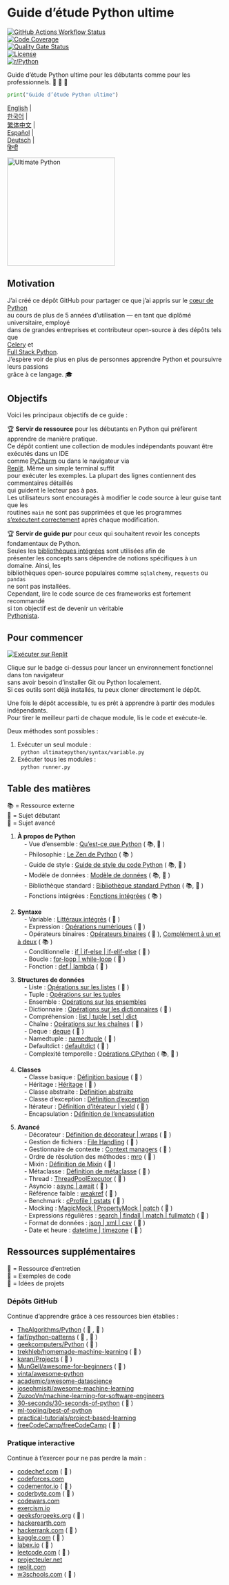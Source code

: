# Guide d’étude Python ultime  
  
[![GitHub Actions Workflow Status](https://img.shields.io/github/actions/workflow/status/huangsam/ultimate-python/ci.yml)](https://github.com/huangsam/ultimate-python/actions)  
[![Code Coverage](https://img.shields.io/codecov/c/github/huangsam/ultimate-python)](https://codecov.io/gh/huangsam/ultimate-python)  
[![Quality Gate Status](https://img.shields.io/sonar/quality_gate/huangsam_ultimate-python?server=https%3A%2F%2Fsonarcloud.io)](https://sonarcloud.io/dashboard?id=huangsam_ultimate-python)  
[![License](https://img.shields.io/github/license/huangsam/ultimate-python)](https://github.com/huangsam/ultimate-python/blob/main/LICENSE)  
[![r/Python](https://img.shields.io/badge/reddit-original_post-red)](https://www.reddit.com/r/Python/comments/inllmf/ultimate_python_study_guide/)  
  
Guide d’étude Python ultime pour les débutants comme pour les professionnels. 🐍 🐍 🐍  
  
```python  
print("Guide d’étude Python ultime")  
```  
  
[English](README.md) |  
[한국어](README.ko.md) |  
[繁体中文](README.zh_tw.md) |  
[Español](README.es.md) |  
[Deutsch](README.de.md) |  
[हिन्दी](README.hi.md)  
  
<img src="images/ultimatepython.webp" alt="Ultimate Python" width="250px" />  
  
## Motivation  
  
J’ai créé ce dépôt GitHub pour partager ce que j’ai appris sur le [cœur de Python](https://www.python.org/)  
au cours de plus de 5 années d’utilisation — en tant que diplômé universitaire, employé  
dans de grandes entreprises et contributeur open-source à des dépôts tels que  
[Celery](https://github.com/celery/celery) et  
[Full Stack Python](https://github.com/mattmakai/fullstackpython.com).  
J’espère voir de plus en plus de personnes apprendre Python et poursuivre leurs passions  
grâce à ce langage. 🎓  
  
## Objectifs  
  
Voici les principaux objectifs de ce guide :  
  
🏆 **Servir de ressource** pour les débutants en Python qui préfèrent apprendre de manière pratique.   
Ce dépôt contient une collection de modules indépendants pouvant être exécutés dans un IDE  
comme [PyCharm](https://www.jetbrains.com/pycharm/) ou dans le navigateur via  
[Replit](https://replit.com/languages/python3). Même un simple terminal suffit  
pour exécuter les exemples. La plupart des lignes contiennent des commentaires détaillés  
qui guident le lecteur pas à pas.   
Les utilisateurs sont encouragés à modifier le code source à leur guise tant que les  
routines `main` ne sont pas supprimées et que les programmes  
[s’exécutent correctement](runner.py) après chaque modification.  
  
🏆 **Servir de guide pur** pour ceux qui souhaitent revoir les concepts fondamentaux de Python.   
Seules les [bibliothèques intégrées](https://docs.python.org/3/library/) sont utilisées afin de  
présenter les concepts sans dépendre de notions spécifiques à un domaine. Ainsi, les  
bibliothèques open-source populaires comme `sqlalchemy`, `requests` ou `pandas`  
ne sont pas installées.   
Cependant, lire le code source de ces frameworks est fortement recommandé  
si ton objectif est de devenir un véritable  
[Pythonista](https://www.urbandictionary.com/define.php?term=pythonista).  
  
## Pour commencer  
  
[![Exécuter sur Replit](https://replit.com/badge/github/huangsam/ultimate-python)](https://replit.com/github/huangsam/ultimate-python)  
  
Clique sur le badge ci-dessus pour lancer un environnement fonctionnel dans ton navigateur  
sans avoir besoin d’installer Git ou Python localement.   
Si ces outils sont déjà installés, tu peux cloner directement le dépôt.  
  
Une fois le dépôt accessible, tu es prêt à apprendre à partir des modules indépendants.   
Pour tirer le meilleur parti de chaque module, lis le code et exécute-le.  
  
Deux méthodes sont possibles :  
  
1. Exécuter un seul module :   
  `python ultimatepython/syntax/variable.py`  
2. Exécuter tous les modules :   
  `python runner.py`  
  
## Table des matières  
  
📚 = Ressource externe   
🍰 = Sujet débutant   
🤯 = Sujet avancé   
  
1. **À propos de Python**  
    - Vue d’ensemble : [Qu’est-ce que Python](https://github.com/trekhleb/learn-python/blob/master/src/getting_started/what_is_python.md) ( 📚, 🍰 )  
    - Philosophie : [Le Zen de Python](https://www.python.org/dev/peps/pep-0020/) ( 📚 )  
    - Guide de style : [Guide de style du code Python](https://www.python.org/dev/peps/pep-0008/) ( 📚, 🤯 )  
    - Modèle de données : [Modèle de données](https://docs.python.org/3/reference/datamodel.html) ( 📚, 🤯 )  
    - Bibliothèque standard : [Bibliothèque standard Python](https://docs.python.org/3/library/) ( 📚, 🤯 )  
    - Fonctions intégrées : [Fonctions intégrées](https://docs.python.org/3/library/functions.html) ( 📚 )  
  
2. **Syntaxe**  
    - Variable : [Littéraux intégrés](ultimatepython/syntax/variable.py) ( 🍰 )  
    - Expression : [Opérations numériques](ultimatepython/syntax/expression.py) ( 🍰 )  
    - Opérateurs binaires : [Opérateurs binaires](ultimatepython/syntax/bitwise.py) ( 🍰 ), [Complément à un et à deux](https://www.geeksforgeeks.org/difference-between-1s-complement-representation-and-2s-complement-representation-technique/) ( 📚 )  
    - Conditionnelle : [if | if-else | if-elif-else](ultimatepython/syntax/conditional.py) ( 🍰 )  
    - Boucle : [for-loop | while-loop](ultimatepython/syntax/loop.py) ( 🍰 )  
    - Fonction : [def | lambda](ultimatepython/syntax/function.py) ( 🍰 )  
  
3. **Structures de données**  
    - Liste : [Opérations sur les listes](ultimatepython/data_structures/list.py) ( 🍰 )  
    - Tuple : [Opérations sur les tuples](ultimatepython/data_structures/tuple.py)  
    - Ensemble : [Opérations sur les ensembles](ultimatepython/data_structures/set.py)  
    - Dictionnaire : [Opérations sur les dictionnaires](ultimatepython/data_structures/dict.py) ( 🍰 )  
    - Compréhension : [list | tuple | set | dict](ultimatepython/data_structures/comprehension.py)  
    - Chaîne : [Opérations sur les chaînes](ultimatepython/data_structures/string.py) ( 🍰 )  
    - Deque : [deque](ultimatepython/data_structures/deque.py) ( 🤯 )  
    - Namedtuple : [namedtuple](ultimatepython/data_structures/namedtuple.py) ( 🤯 )  
    - Defaultdict : [defaultdict](ultimatepython/data_structures/defaultdict.py) ( 🤯 )  
    - Complexité temporelle : [Opérations CPython](https://wiki.python.org/moin/TimeComplexity) ( 📚, 🤯 )  
  
4. **Classes**  
    - Classe basique : [Définition basique](ultimatepython/classes/basic_class.py) ( 🍰 )  
    - Héritage : [Héritage](ultimatepython/classes/inheritance.py) ( 🍰 )  
    - Classe abstraite : [Définition abstraite](ultimatepython/classes/abstract_class.py)  
    - Classe d’exception : [Définition d’exception](ultimatepython/classes/exception_class.py)  
    - Itérateur : [Définition d’itérateur | yield](ultimatepython/classes/iterator_class.py) ( 🤯 )  
    - Encapsulation : [Définition de l’encapsulation](ultimatepython/classes/encapsulation.py)  
  
5. **Avancé**  
    - Décorateur : [Définition de décorateur | wraps](ultimatepython/advanced/decorator.py) ( 🤯 )  
    - Gestion de fichiers : [File Handling](ultimatepython/advanced/file_handling.py) ( 🤯 )  
    - Gestionnaire de contexte : [Context managers](ultimatepython/advanced/context_manager.py) ( 🤯 )  
    - Ordre de résolution des méthodes : [mro](ultimatepython/advanced/mro.py) ( 🤯 )  
    - Mixin : [Définition de Mixin](ultimatepython/advanced/mixin.py) ( 🤯 )  
    - Métaclasse : [Définition de métaclasse](ultimatepython/advanced/meta_class.py) ( 🤯 )  
    - Thread : [ThreadPoolExecutor](ultimatepython/advanced/thread.py) ( 🤯 )  
    - Asyncio : [async | await](ultimatepython/advanced/async.py) ( 🤯 )  
    - Référence faible : [weakref](ultimatepython/advanced/weak_ref.py) ( 🤯 )  
    - Benchmark : [cProfile | pstats](ultimatepython/advanced/benchmark.py) ( 🤯 )  
    - Mocking : [MagicMock | PropertyMock | patch](ultimatepython/advanced/mocking.py) ( 🤯 )  
    - Expressions régulières : [search | findall | match | fullmatch](ultimatepython/advanced/regex.py) ( 🤯 )  
    - Format de données : [json | xml | csv](ultimatepython/advanced/data_format.py) ( 🤯 )  
    - Date et heure : [datetime | timezone](ultimatepython/advanced/date_time.py) ( 🤯 )  
  
## Ressources supplémentaires  
  
👔 = Ressource d’entretien   
🧪 = Exemples de code   
🧠 = Idées de projets   
  
### Dépôts GitHub  
  
Continue d’apprendre grâce à ces ressources bien établies :  
  
- [TheAlgorithms/Python](https://github.com/TheAlgorithms/Python) ( 👔 , 🧪 )  
- [faif/python-patterns](https://github.com/faif/python-patterns) ( 👔 , 🧪 )  
- [geekcomputers/Python](https://github.com/geekcomputers/Python) ( 🧪 )  
- [trekhleb/homemade-machine-learning](https://github.com/trekhleb/homemade-machine-learning) ( 🧪 )  
- [karan/Projects](https://github.com/karan/Projects) ( 🧠 )  
- [MunGell/awesome-for-beginners](https://github.com/MunGell/awesome-for-beginners) ( 🧠 )  
- [vinta/awesome-python](https://github.com/vinta/awesome-python)  
- [academic/awesome-datascience](https://github.com/academic/awesome-datascience)  
- [josephmisiti/awesome-machine-learning](https://github.com/josephmisiti/awesome-machine-learning)  
- [ZuzooVn/machine-learning-for-software-engineers](https://github.com/ZuzooVn/machine-learning-for-software-engineers)  
- [30-seconds/30-seconds-of-python](https://github.com/30-seconds/30-seconds-of-python) ( 🧪 )  
- [ml-tooling/best-of-python](https://github.com/ml-tooling/best-of-python)  
- [practical-tutorials/project-based-learning](https://github.com/practical-tutorials/project-based-learning#python)  
- [freeCodeCamp/freeCodeCamp](https://github.com/freeCodeCamp/freeCodeCamp) ( 👔 )  
  
### Pratique interactive  
  
Continue à t’exercer pour ne pas perdre la main :  
  
- [codechef.com](https://www.codechef.com/) ( 👔 )  
- [codeforces.com](https://codeforces.com/)  
- [codementor.io](https://www.codementor.io) ( 🧠 )  
- [coderbyte.com](https://www.coderbyte.com/) ( 👔 )  
- [codewars.com](https://www.codewars.com/)  
- [exercism.io](https://exercism.io/)  
- [geeksforgeeks.org](https://www.geeksforgeeks.org/) ( 👔 )  
- [hackerearth.com](https://www.hackerearth.com/)  
- [hackerrank.com](https://www.hackerrank.com/) ( 👔 )  
- [kaggle.com](https://www.kaggle.com/) ( 🧠 )  
- [labex.io](https://labex.io/exercises/python) ( 🧪 )  
- [leetcode.com](https://leetcode.com/) ( 👔 )  
- [projecteuler.net](https://projecteuler.net/)  
- [replit.com](https://replit.com/)  
- [w3schools.com](https://www.w3schools.com/python/) ( 🧪 )
